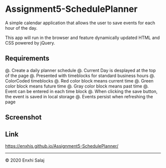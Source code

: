 # Assignment5-SchedulePlanner
A simple calendar application that allows the user to save events for each hour of the day.

This app will run in the browser and feature dynamically updated HTML and CSS powered by jQuery.

## Requirements
@. Create a daily planner schedule
@. Current Day is desplayed at the top of the page
@. Presented with timeblocks for standard business hours 
@. ColorCoded timeblocks
@. Red color block means current time
@. Green color block means future time
@. Gray color block means past time
@. Event can be entered in each time block
@. When clicking the save button, the event is saved in local storage
@. Events persist when refreshing the page

## Screenshot


## Link
https://enxhis.github.io/Assignment5-SchedulePlanner/
- - -
© 2020 Enxhi Salaj 
